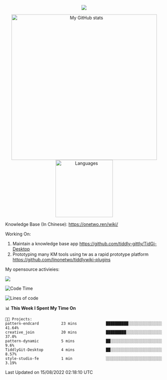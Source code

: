 <a href="https://github.com/linonetwo">
    <p align="center">
        <img src="https://github-profile-trophy.vercel.app/?username=linonetwo&column=7&theme=onedark"/>
    </p>
</a>
<a align="center" href="https://github.com/linonetwo">
  <p align="center">
    <img src="https://github-readme-stats.vercel.app/api?username=linonetwo&show_icons=true&count_private=true" alt="My GitHub stats" width="465"/>
    <img src="https://github-readme-stats.vercel.app/api/top-langs/?username=linonetwo&layout=compact&langs_count=10" alt="Languages" height="183">
  </p>
</a>

Knowledge Base (In Chinese): https://onetwo.ren/wiki/

Working On: 

1. Maintain a knowledge base app https://github.com/tiddly-gittly/TidGi-Desktop
1. Prototyping many KM tools using tw as a rapid prototype platform https://github.com/linonetwo/tiddlywiki-plugins

My opensource activieies:

![](https://visitor-badge.glitch.me/badge?page_id=linonetwo.linonetwo)

<!--START_SECTION:waka-->
![Code Time](http://img.shields.io/badge/Code%20Time-1%2C174%20hrs%2026%20mins-blue)

![Lines of code](https://img.shields.io/badge/From%20Hello%20World%20I%27ve%20Written-2%20Million%20lines%20of%20code-blue)

📊 **This Week I Spent My Time On** 

```text
🐱‍💻 Projects: 
pattern-endcard          23 mins             ██████████░░░░░░░░░░░░░░░   41.64% 
creative_join            20 mins             █████████░░░░░░░░░░░░░░░░   37.0% 
pattern-dynamic          5 mins              ██░░░░░░░░░░░░░░░░░░░░░░░   9.6% 
TiddlyGit-Desktop        4 mins              ██░░░░░░░░░░░░░░░░░░░░░░░   8.57% 
style-studio-fe          1 min               ░░░░░░░░░░░░░░░░░░░░░░░░░   3.19%

```


 Last Updated on 15/08/2022 02:18:10 UTC
<!--END_SECTION:waka-->
